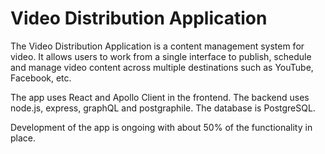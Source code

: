 # Video Distribution Application

The Video Distribution Application is a content management system for video. It allows users to work from a single interface to publish, schedule and manage video content across multiple destinations such as YouTube, Facebook, etc.  

The app uses React and Apollo Client in the frontend. The backend uses node.js, express, graphQL and postgraphile. The database is PostgreSQL.  

Development of the app is ongoing with about 50% of the functionality in place.  